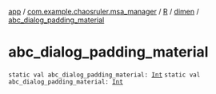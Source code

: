 [app](../../../index.md) / [com.example.chaosruler.msa_manager](../../index.md) / [R](../index.md) / [dimen](index.md) / [abc_dialog_padding_material](.)

# abc_dialog_padding_material

`static val abc_dialog_padding_material: `[`Int`](https://kotlinlang.org/api/latest/jvm/stdlib/kotlin/-int/index.html)
`static val abc_dialog_padding_material: `[`Int`](https://kotlinlang.org/api/latest/jvm/stdlib/kotlin/-int/index.html)